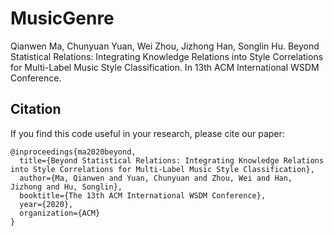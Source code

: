 # MusicGenre
Qianwen Ma, Chunyuan Yuan, Wei Zhou, Jizhong Han, Songlin Hu. Beyond Statistical Relations: Integrating Knowledge Relations into Style Correlations for Multi-Label Music Style Classification. In 13th ACM International WSDM Conference. 



## Citation
If you find this code useful in your research, please cite our paper:
```
@inproceedings{ma2020beyond,
  title={Beyond Statistical Relations: Integrating Knowledge Relations into Style Correlations for Multi-Label Music Style Classification},
  author={Ma, Qianwen and Yuan, Chunyuan and Zhou, Wei and Han, Jizhong and Hu, Songlin},
  booktitle={The 13th ACM International WSDM Conference},
  year={2020},
  organization={ACM}
}
```

